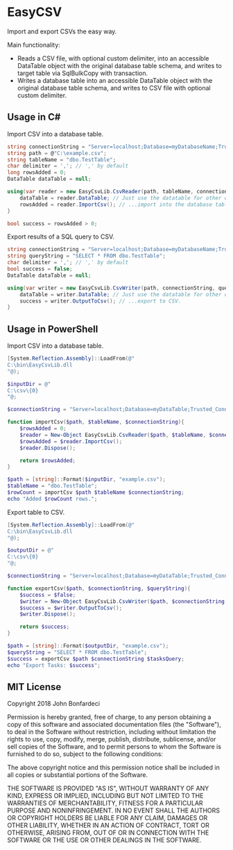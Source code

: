 # EasyCSV

Import and export CSVs the easy way.

Main functionality:

* Reads a CSV file, with optional custom delimiter, into an accessible DataTable object with the original database table schema, and writes to target table via SqlBulkCopy with transaction.
* Writes a database table into an accessible DataTable object with the original database table schema, and writes to CSV file with optional custom delimiter.

## Usage in C#

Import CSV into a database table.

```C#
string connectionString = "Server=localhost;Database=myDatabaseName;Trusted_Connection=yes;";
string path = @"C:\example.csv";
string tableName = "dbo.TestTable";
char delimiter = ','; // ',' by default
long rowsAdded = 0;
DataTable dataTable = null;

using(var reader = new EasyCsvLib.CsvReader(path, tableName, connectionString, delimiter)){
    dataTable = reader.DataTable; // Just use the datatable for other operations or...
    rowsAdded = reader.ImportCsv(); // ...import into the database table.
}

bool success = rowsAdded > 0;
```

Export results of a SQL query to CSV.

```C#
string connectionString = "Server=localhost;Database=myDatabaseName;Trusted_Connection=yes;";
string queryString = "SELECT * FROM dbo.TestTable";
char delimiter = ','; // ',' by default
bool success = false;
DataTable dataTable = null;

using(var writer = new EasyCsvLib.CsvWriter(path, connectionString, queryString, delimiter)){
    dataTable = writer.DataTable; // Just use the datatable for other operations or...
    success = writer.OutputToCsv(); // ...export to CSV.
}
```

## Usage in PowerShell

Import CSV into a database table.

```PowerShell
[System.Reflection.Assembly]::LoadFrom(@"
C:\bin\EasyCsvLib.dll
"@);

$inputDir = @"
C:\csv\{0}
"@;

$connectionString = "Server=localhost;Database=myDataTable;Trusted_Connection=yes;";

function importCsv($path, $tableName, $connectionString){
    $rowsAdded = 0;
    $reader = New-Object EasyCsvLib.CsvReader($path, $tableName, $connectionString);
    $rowsAdded = $reader.ImportCsv();
    $reader.Dispose();

    return $rowsAdded;
}

$path = [string]::Format($inputDir, "example.csv");
$tableName = "dbo.TestTable";
$rowCount = importCsv $path $tableName $connectionString;
echo "Added $rowCount rows.";
```

Export table to CSV.

```PowerShell
[System.Reflection.Assembly]::LoadFrom(@"
C:\bin\EasyCsvLib.dll
"@);

$outputDir = @"
C:\csv\{0}
"@;

$connectionString = "Server=localhost;Database=myDataTable;Trusted_Connection=yes;";

function exportCsv($path, $connectionString, $queryString){
    $success = $false;
    $writer = New-Object EasyCsvLib.CsvWriter($path, $connectionString, $queryString);
    $success = $writer.OutputToCsv();
    $writer.Dispose();

    return $success;
}

$path = [string]::Format($outputDir, "example.csv");
$queryString = "SELECT * FROM dbo.TestTable";
$success = exportCsv $path $connectionString $tasksQuery;
echo "Export Tasks: $success";
```

## MIT License

Copyright 2018 John Bonfardeci

Permission is hereby granted, free of charge, to any person obtaining a copy of this software and associated documentation files (the "Software"), to deal in the Software without restriction, including without limitation the rights to use, copy, modify, merge, publish, distribute, sublicense, and/or sell copies of the Software, and to permit persons to whom the Software is furnished to do so, subject to the following conditions:

The above copyright notice and this permission notice shall be included in all copies or substantial portions of the Software.

THE SOFTWARE IS PROVIDED "AS IS", WITHOUT WARRANTY OF ANY KIND, EXPRESS OR IMPLIED, INCLUDING BUT NOT LIMITED TO THE WARRANTIES OF MERCHANTABILITY, FITNESS FOR A PARTICULAR PURPOSE AND NONINFRINGEMENT. IN NO EVENT SHALL THE AUTHORS OR COPYRIGHT HOLDERS BE LIABLE FOR ANY CLAIM, DAMAGES OR OTHER LIABILITY, WHETHER IN AN ACTION OF CONTRACT, TORT OR OTHERWISE, ARISING FROM, OUT OF OR IN CONNECTION WITH THE SOFTWARE OR THE USE OR OTHER DEALINGS IN THE SOFTWARE.